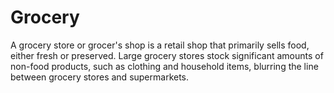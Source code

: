 # Grocery
A grocery store or grocer's shop is a retail shop that primarily sells food, either fresh or preserved. Large grocery stores stock significant amounts of non-food products, such as clothing and household items, blurring the line between grocery stores and supermarkets.
